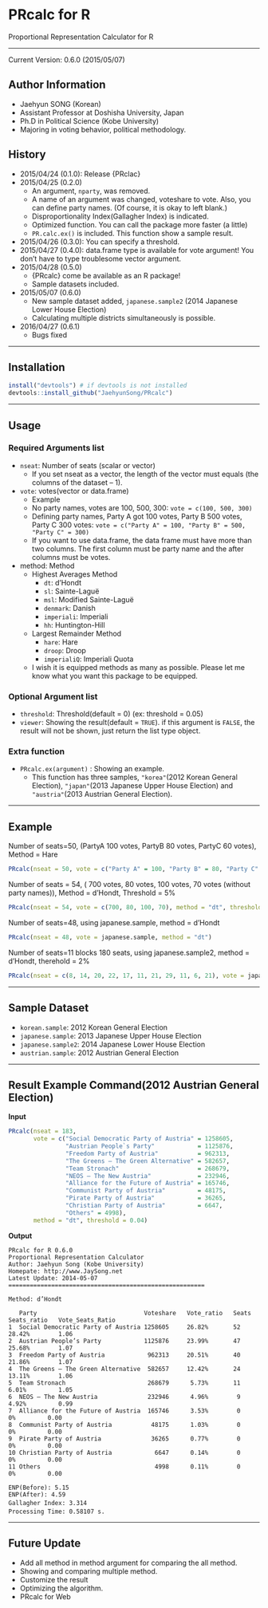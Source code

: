 # PRcalc for R
Proportional Representation Calculator for R

---

Current Version: 0.6.0 (2015/05/07)

## Author Information
* Jaehyun SONG (Korean)
* Assistant Professor at Doshisha University, Japan
* Ph.D in Political Science (Kobe University)
* Majoring in voting behavior, political methodology.

## History

* 2015/04/24 (0.1.0): Release {PRclac}
* 2015/04/25 (0.2.0)
  * An argument, `nparty`, was removed.
  * A name of an argument was changed, voteshare to vote. Also, you can define party names. (Of course, it is okay to left blank.)
  * Disproportionality Index(Gallagher Index) is indicated.
  * Optimized function. You can call the package more faster (a little)
  * `PR.calc.ex()` is included. This function show a sample result.
* 2015/04/26 (0.3.0): You can specify a threshold.
* 2015/04/27 (0.4.0): data.frame type is available for vote argument! You don’t have to type troublesome vector argument.
* 2015/04/28 (0.5.0)
  * {PRcalc} come be available as an R package!
  * Sample datasets included.
* 2015/05/07 (0.6.0)
  * New sample dataset added, `japanese.sample2` (2014 Japanese Lower House Election)
  * Calculating multiple districts simultaneously is possible.
* 2016/04/27 (0.6.1)
  * Bugs fixed

---

## Installation

```r
install("devtools") # if devtools is not installed
devtools::install_github("JaehyunSong/PRcalc")
```

---

## Usage

### Required Arguments list
* `nseat`: Number of seats (scalar or vector)
  * If you set nseat as a vector, the length of the vector must equals (the columns of the dataset – 1).
* `vote`: votes(vector or data.frame)
  * Example
  * No party names, votes are 100, 500, 300: `vote = c(100, 500, 300)`
  * Defining party names, Party A got 100 votes, Party B 500 votes, Party C 300 votes: `vote = c("Party A" = 100, "Party B" = 500, "Party C" = 300)`
  * If you want to use data.frame, the data frame must have more than two columns. The first column must be party name and the after columns must be votes.
* method: Method
  * Highest Averages Method
    * `dt`: d’Hondt
    * `sl`: Sainte-Laguë
    * `msl`: Modified Sainte-Laguë
    * `denmark`: Danish
    * `imperiali`: Imperiali
    * `hh`: Huntington-Hill
  * Largest Remainder Method
    * `hare`: Hare
    * `droop`: Droop
    * `imperialiQ`: Imperiali Quota
  * I wish it is equipped methods as many as possible. Please let me know what you want this package to be equipped.

### Optional Argument list
* `threshold`: Threshold(default = 0) (ex: threshold = 0.05)
* `viewer`: Showing the result(default = `TRUE`). if this argument is `FALSE`, the result will not be shown, just return the list type object.

### Extra function
* `PRcalc.ex(argument)` : Showing an example.
  * This function has three samples, `"korea"`(2012 Korean General Election), `"japan"`(2013 Japanese Upper House Election) and `"austria"`(2013 Austrian General Election).

---

## Example

Number of seats=50, (PartyA 100 votes, PartyB 80 votes, PartyC 60 votes), Method = Hare
```r
PRcalc(nseat = 50, vote = c("Party A" = 100, "Party B" = 80, "Party C" = 60), method = "hare")
```

Number of seats = 54, ( 700 votes, 80 votes, 100 votes, 70 votes (without party names)), Method = d’Hondt, Threshold = 5%
```r
PRcalc(nseat = 54, vote = c(700, 80, 100, 70), method = "dt", threshold = 0.05)
```

Number of seats=48, using japanese.sample, method = d’Hondt
```r
PRcalc(nseat = 48, vote = japanese.sample, method = "dt")
```

Number of seats=11 blocks 180 seats, using japanese.sample2, method = d’Hondt, therehold = 2%
```r
PRcalc(nseat = c(8, 14, 20, 22, 17, 11, 21, 29, 11, 6, 21), vote = japanese.sample2, method = "dt", threshold = 0.02)
```

---

## Sample Dataset

* `korean.sample`: 2012 Korean General Election
* `japanese.sample`: 2013 Japanese Upper House Election
* `japanese.sample2`: 2014 Japanese Lower House Election
* `austrian.sample`: 2012 Austrian General Election

---

## Result Example Command(2012 Austrian General Election)

**Input**

```r
PRcalc(nseat = 183, 
       vote = c("Social Democratic Party of Austria" = 1258605, 
                "Austrian People`s Party"            = 1125876, 
                "Freedom Party of Austria"           = 962313, 
                "The Greens – The Green Alternative" = 582657, 
                "Team Stronach"                      = 268679, 
                "NEOS – The New Austria"             = 232946, 
                "Alliance for the Future of Austria" = 165746, 
                "Communist Party of Austria"         = 48175, 
                "Pirate Party of Austria"            = 36265, 
                "Christian Party of Austria"         = 6647, 
                "Others" = 4998), 
       method = "dt", threshold = 0.04) 
```

**Output**

```
PRcalc for R 0.6.0 
Proportional Representation Calculator 
Author: Jaehyun Song (Kobe University) 
Homepate: http://www.JaySong.net 
Latest Update: 2014-05-07 
======================================================= 

Method: d’Hondt

   Party                              Voteshare   Vote_ratio   Seats   Seats_ratio   Vote_Seats_Ratio 
1  Social Democratic Party of Austria 1258605     26.82%       52      28.42%        1.06 
2  Austrian People’s Party            1125876     23.99%       47      25.68%        1.07 
3  Freedom Party of Austria            962313     20.51%       40      21.86%        1.07 
4  The Greens – The Green Alternative  582657     12.42%       24      13.11%        1.06 
5  Team Stronach                       268679      5.73%       11      6.01%         1.05 
6  NEOS – The New Austria              232946      4.96%        9      4.92%         0.99 
7  Alliance for the Future of Austria  165746      3.53%        0         0%         0.00 
8  Communist Party of Austria           48175      1.03%        0         0%         0.00 
9  Pirate Party of Austria              36265      0.77%        0         0%         0.00 
10 Christian Party of Austria            6647      0.14%        0         0%         0.00 
11 Others                                4998      0.11%        0         0%         0.00 

ENP(Before): 5.15
ENP(After): 4.59
Gallagher Index: 3.314　
Processing Time: 0.58107 s.　
```

---

## Future Update
* Add all method in method argument for comparing the all method.
* Showing and comparing multiple method.
* Customize the result
* Optimizing the algorithm.
* PRcalc for Web
